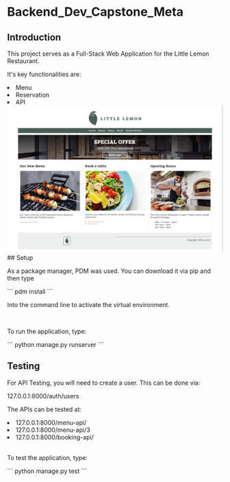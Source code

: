 # Backend_Dev_Capstone_Meta

## Introduction
<p> This project serves as a Full-Stack Web Application for the Little Lemon Restaurant. </p>
<p> It's key functionalities are: </p>
<li> Menu</li>
<li> Reservation</li>
<li> API</li>
<img src="/littlelemon_start.jpg"></img>
## Setup 

<p> As a package manager, PDM was used. You can download it via pip and then type </p>
```
pdm install 
```
<p> Into the command line to activate the virtual environment. </p>
<br>
<p> To run the application, type: </p>
```
python manage.py runserver
```

## Testing 

<p> For API Testing, you will need to create a user. This can be done via: </p>
<p> 127.0.0.1:8000/auth/users <p>

The APIs can be tested at: <br>
<li> 127.0.0.1:8000/menu-api/ </li>
<li> 127.0.0.1:8000/menu-api/3 </li>
<li> 127.0.0.1:8000/booking-api/ </li>
<br>
<p> To test the application, type: <p>
```
python manage.py test
```

